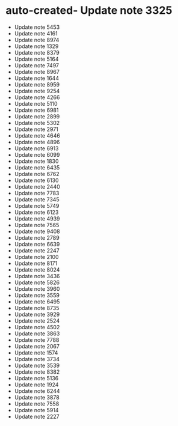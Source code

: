 # auto-created- Update note 3325
- Update note 5453
- Update note 4161
- Update note 8974
- Update note 1329
- Update note 8379
- Update note 5164
- Update note 7497
- Update note 8967
- Update note 1644
- Update note 8959
- Update note 9254
- Update note 4266
- Update note 5110
- Update note 6981
- Update note 2899
- Update note 5302
- Update note 2971
- Update note 4646
- Update note 4896
- Update note 6913
- Update note 6099
- Update note 1830
- Update note 6435
- Update note 6762
- Update note 6130
- Update note 2440
- Update note 7783
- Update note 7345
- Update note 5749
- Update note 6123
- Update note 4939
- Update note 7565
- Update note 9408
- Update note 2789
- Update note 6639
- Update note 2247
- Update note 2100
- Update note 8171
- Update note 8024
- Update note 3436
- Update note 5826
- Update note 3960
- Update note 3559
- Update note 6495
- Update note 8735
- Update note 3929
- Update note 2524
- Update note 4502
- Update note 3863
- Update note 7788
- Update note 2067
- Update note 1574
- Update note 3734
- Update note 3539
- Update note 8382
- Update note 5136
- Update note 1924
- Update note 6244
- Update note 3878
- Update note 7558
- Update note 5914
- Update note 2227
